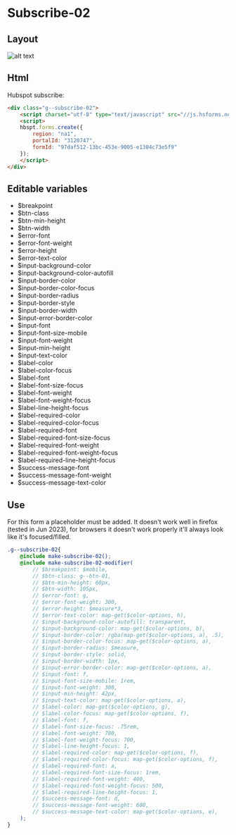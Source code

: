 # Subscribe-02

## Layout

![alt text][subscribe-02]

[subscribe-02]: /src/img/global-components/subscribe/subscribe-02.jpg

## Html
Hubspot subscribe:
```html
<div class="g--subscribe-02">
    <script charset="utf-8" type="text/javascript" src="//js.hsforms.net/forms/embed/v2.js"></script>
    <script>
    hbspt.forms.create({
        region: "na1",
        portalId: "3120747",
        formId: "97daf512-13bc-453e-9005-e1304c73e5f9"
    });
    </script>
</div>
```

## Editable variables

- $breakpoint
- $btn-class
- $btn-min-height
- $btn-width
- $error-font
- $error-font-weight
- $error-height
- $error-text-color
- $input-background-color
- $input-background-color-autofill
- $input-border-color
- $input-border-color-focus
- $input-border-radius
- $input-border-style
- $input-border-width
- $input-error-border-color
- $input-font
- $input-font-size-mobile
- $input-font-weight
- $input-min-height
- $input-text-color
- $label-color
- $label-color-focus
- $label-font
- $label-font-size-focus
- $label-font-weight
- $label-font-weight-focus
- $label-line-height-focus
- $label-required-color
- $label-required-color-focus
- $label-required-font
- $label-required-font-size-focus
- $label-required-font-weight
- $label-required-font-weight-focus
- $label-required-line-height-focus
- $success-message-font
- $success-message-font-weight
- $success-message-text-color

## Use
For this form a placeholder must be added. It doesn't work well in firefox (tested in Jun 2023), for browsers it doesn't work properly it'll always look like it's focused/filled.

```scss
.g--subscribe-02{
    @include make-subscribe-02();
    @include make-subscribe-02-modifier(
        // $breakpoint: $mobile,
        // $btn-class: g--btn-01,
        // $btn-min-height: 60px,
        // $btn-width: 105px,
        // $error-font: g,
        // $error-font-weight: 300,
        // $error-height: $measure*3,
        // $error-text-color: map-get($color-options, h),
        // $input-background-color-autofill: transparent,
        // $input-background-color: map-get($color-options, b),
        // $input-border-color: rgba(map-get($color-options, a), .5),
        // $input-border-color-focus: map-get($color-options, a),
        // $input-border-radius: $measure,
        // $input-border-style: solid,
        // $input-border-width: 1px,
        // $input-error-border-color: map-get($color-options, a),
        // $input-font: f,
        // $input-font-size-mobile: 1rem,
        // $input-font-weight: 300,
        // $input-min-height: 42px,
        // $input-text-color: map-get($color-options, a),
        // $label-color: map-get($color-options, g),
        // $label-color-focus: map-get($color-options, f),
        // $label-font: f,
        // $label-font-size-focus: .75rem,
        // $label-font-weight: 700,
        // $label-font-weight-focus: 700,
        // $label-line-height-focus: 1,
        // $label-required-color: map-get($color-options, f),
        // $label-required-color-focus: map-get($color-options, f),
        // $label-required-font: a,
        // $label-required-font-size-focus: 1rem,
        // $label-required-font-weight: 400,
        // $label-required-font-weight-focus: 500,
        // $label-required-line-height-focus: 1,
        // $success-message-font: d,
        // $success-message-font-weight: 600,
        // $success-message-text-color: map-get($color-options, e),
    );
}
```